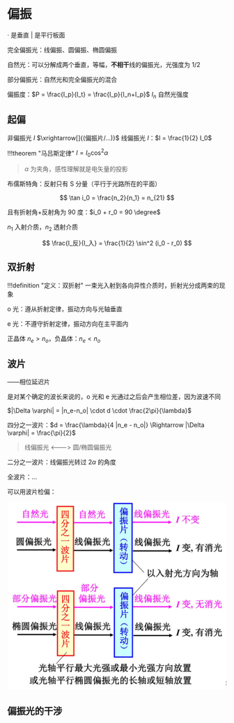 # 偏振

· 是垂直 | 是平行板面 

完全偏振光：线偏振、圆偏振、椭圆偏振

自然光：可以分解成两个垂直，等幅，**不相干**线的偏振光，光强度为 1/2 

部分偏振光：自然光和完全偏振光的混合

偏振度：$P = \frac{I_p}{I_t} = \frac{I_p}{I_n+I_p}$ $I_n$ 自然光强度


## 起偏

非偏振光 $I$ $\xrightarrow[]{(偏振片/...)}$ 线偏振光 $I$：$I = \frac{1}{2} I_0$

!!!theorem "马吕斯定律"
    $I = I_0 \cos^2 \alpha$

> $\alpha$ 为夹角，感性理解就是电矢量的投影

布儒斯特角：反射只有 S 分量（平行于光路所在的平面）

$$
\tan i_0 = \frac{n_2}{n_1} = n_{21}
$$

且有折射角+反射角为 90 度：$i_0 + r_0 = 90 \degree$

$n_1$ 入射介质，$n_2$ 透射介质

$$
\frac{I_反}{I_入} = \frac{1}{2} \sin^2 (i_0 - r_0)
$$

## 双折射

!!!definition "定义：双折射"
    一束光入射到各向异性介质时，折射光分成两束的现象

o 光：遵从折射定律，振动方向与光轴垂直

e 光：不遵守折射定律，振动方向在主平面内

正晶体 $n_e > n_o$，负晶体：$n_e < n_o$

## 波片

——相位延迟片

是对某个确定的波长来说的，o 光和 e 光通过之后会产生相位差，因为波速不同

$|\Delta \varphi| = |n_e-n_o| \cdot d \cdot \frac{2\pi}{\lambda}$

四分之一波片：$d = \frac{\lambda}{4 |n_e - n_o|} \Rightarrow |\Delta \varphi| = \frac{\pi}{2}$

> 线偏振光 <---> 圆/椭圆偏振光

二分之一波片：线偏振光转过 $2 \alpha$ 的角度

全波片：...

可以用波片检偏：

![](24.assets/2022-06-07-13-42-26.png)

## 偏振光的干涉

